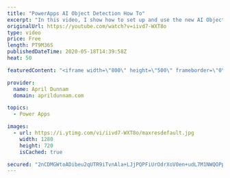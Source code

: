 ```yaml
---
title: "PowerApps AI Object Detection How To"
excerpt: "In this video, I show how to set up and use the new AI Object Detector component in PowerApps.  I show how to create the model, train it and use it within a PowerApps Inventory tracker application.    For more details on the Objection Detection capabilities, check out the Microsoft documentation:  https://docs.microsoft.com/en-us/ai-builder/object-detector-component-in-powerapps"
originalUrl: https://youtube.com/watch?v=iivd7-WXT8o
type: video
price: Free
length: PT9M36S
publishedDateTime: 2020-05-18T14:39:58Z
heat: 50

featuredContent: "<iframe width=\"800\" height=\"500\" frameborder=\"0\" src=\"https://www.youtube.com/embed/iivd7-WXT8o\" allow=\"accelerometer; autoplay; encrypted-media; gyroscope; picture-in-picture\" allowfullscreen></iframe>"

provider:
  name: April Dunnam
  domain: aprildunnam.com

topics:
  - Power Apps

images:
  - url: https://i.ytimg.com/vi/iivd7-WXT8o/maxresdefault.jpg
    width: 1280
    height: 720
    isCached: true

secured: "2nCDMGWtoADibeu2qUTR9iTvnAla+LJjPQPFiUrOdrXoV0en+udL7M1NWQOPpknLTkbGBg0Z9djx+TLE7rcgNnvtld7Qncv8B7NwGdCdrgRo6F0zRTadcn+uY0YWh3phOJOQ62rlMbX7KI+ks2j39JEWMSNiuPxlXnKJ1wdAnNBLKN7Yyldww2VtSHEkQxPL1WOms29Ooe8KLBg56/OMrNor5QuPn8h8sK4iiT1HvIreHEBFik01+WTZcHMHBNTR955E+sPzeYAx+5FkAmjjYBk4pstFoM6F5n+3lUIFT4Ow8wKQG5B+MniBR7wELv7O/Np6BNFqQiiRpe4Vy42np3i+S7vQzvBS2CHgHL2qIPvphY3ui7bUJ61GZn9MXquWi/CT7MvsxQi9n+4TnKbvHQv1TWNQizVE1XDyFgUmsaM=;pJSrw3YKOf62nmLc9a2N6Q=="
---
```


